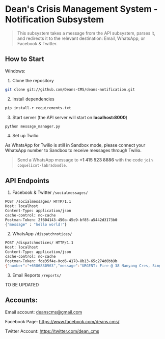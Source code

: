 # Dean's Crisis Management System - Notification Subsystem
> This subsystem takes a message from the API subsystem, parses it, and redirects it to the relevant destination: Email, WhatsApp, or Facebook & Twitter. 


## How to Start

Windows:

1. Clone the repository
```sh
git clone git://github.com/Deans-CMS/deans-notification.git
```

2. Install dependencies
```sh
pip install-r requirements.txt
```

3. Start server (the API server will start on 	**localhost:8000**)
```sh
python message_manager.py
```

4. Set up Twilio

As WhatsApp for Twilio is still in Sandbox mode, please connect your WhatsApp number to Sandbox to receive messages through Twilio.
> Send a WhatsApp message to **+1 415 523 8886** with the code ```join coquelicot-labradoodle```.

## API Endpoints

1. Facebook & Twitter ```/socialmessages/```
```sh
POST /socialmessages/ HTTP/1.1
Host: localhost
Content-Type: application/json
cache-control: no-cache
Postman-Token: 2f604143-450a-45e9-bf85-a5442d3173b0
{"message" : "hello world!"}
```

2. WhatsApp ```/dispatchnotices/```
```sh
POST /dispatchnotices/ HTTP/1.1
Host: localhost
Content-Type: application/json
cache-control: no-cache
Postman-Token: fde35f4e-0cd6-4178-8b13-65c274d0bb9b
{"number":"+6586830963","message":"URGENT: Fire @ 38 Nanyang Cres, Singapore 636866. Block 24 #06-120."}
```

3. Email Reports ```/reports/```

TO BE UPDATED

## Accounts:

Email account: deanscms@gmail.com

Facebook Page: https://www.facebook.com/deans.cms/ 

Twitter Account: https://twitter.com/dean_cms
